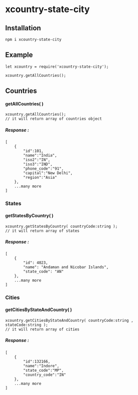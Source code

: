 # xcountry-state-city

## Installation
```
npm i xcountry-state-city
```

## Example
```
let xcountry = require('xcountry-state-city');

xcountry.getAllCountries();
```

## Countries
#### getAllCountries( )
```
xcountry.getAllCountries();
// it will return array of countries object
```

##### Response :
```
[
    {
        "id":101,
        "name":"India",
        "iso2":"IN",
        "iso3":"IND",
        "phone_code":"91",
        "capital":"New Delhi",
        "region":"Asia"
    },
    ...many more
]
```

### States
#### getStatesByCountry( )
```
xcountry.getStatesByCountry( countryCode:string );
// it will return array of states
```

##### Response :
```
[
    {
        "id": 4023,
        "name": "Andaman and Nicobar Islands",
        "state_code": "AN"
    },
    ...many more
]
```
### Cities
#### getCitiesByStateAndCountry( )
```
xcountry.getCitiesByStateAndCountry( countryCode:string , stateCode:string );
// it will return array of cities
```
##### Response :
```
[
    {
        "id":132166,
        "name":"Indore",
        "state_code":"MP",
        "country_code":"IN"
    },
    ...many more
]
```